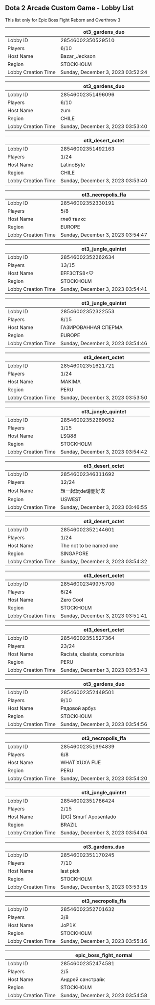 ## Dota 2 Arcade Custom Game - Lobby List

This list only for Epic Boss Fight Reborn and Overthrow 3

|  | ot3_gardens_duo |
| ------ | ------ |
| Lobby ID | 28546002350529510 |
| Players | 6/10 |
| Host Name | Bazar_Jeckson |
| Region | STOCKHOLM |
| Lobby Creation Time | Sunday, December 3, 2023 03:52:24 |


|  | ot3_gardens_duo |
| ------ | ------ |
| Lobby ID | 28546002351496096 |
| Players | 6/10 |
| Host Name | zum |
| Region | CHILE |
| Lobby Creation Time | Sunday, December 3, 2023 03:53:40 |


|  | ot3_desert_octet |
| ------ | ------ |
| Lobby ID | 28546002351492163 |
| Players | 1/24 |
| Host Name | LatinoByte |
| Region | CHILE |
| Lobby Creation Time | Sunday, December 3, 2023 03:53:40 |


|  | ot3_necropolis_ffa |
| ------ | ------ |
| Lobby ID | 28546002352330191 |
| Players | 5/8 |
| Host Name | глеб твикс |
| Region | EUROPE |
| Lobby Creation Time | Sunday, December 3, 2023 03:54:47 |


|  | ot3_jungle_quintet |
| ------ | ------ |
| Lobby ID | 28546002352262634 |
| Players | 13/15 |
| Host Name | EFF3CTS8<♡ |
| Region | STOCKHOLM |
| Lobby Creation Time | Sunday, December 3, 2023 03:54:41 |


|  | ot3_jungle_quintet |
| ------ | ------ |
| Lobby ID | 28546002352322553 |
| Players | 8/15 |
| Host Name | ГАЗИРОВАННАЯ СПЕРМА |
| Region | EUROPE |
| Lobby Creation Time | Sunday, December 3, 2023 03:54:46 |


|  | ot3_desert_octet |
| ------ | ------ |
| Lobby ID | 28546002351621721 |
| Players | 1/24 |
| Host Name | MAKIMA |
| Region | PERU |
| Lobby Creation Time | Sunday, December 3, 2023 03:53:50 |


|  | ot3_jungle_quintet |
| ------ | ------ |
| Lobby ID | 28546002352269052 |
| Players | 1/15 |
| Host Name | LSQ88 |
| Region | STOCKHOLM |
| Lobby Creation Time | Sunday, December 3, 2023 03:54:42 |


|  | ot3_desert_octet |
| ------ | ------ |
| Lobby ID | 28546002346311692 |
| Players | 12/24 |
| Host Name | 想一起玩de请删好友 |
| Region | USWEST |
| Lobby Creation Time | Sunday, December 3, 2023 03:46:55 |


|  | ot3_desert_octet |
| ------ | ------ |
| Lobby ID | 28546002352144601 |
| Players | 1/24 |
| Host Name | The not to be named one |
| Region | SINGAPORE |
| Lobby Creation Time | Sunday, December 3, 2023 03:54:32 |


|  | ot3_desert_octet |
| ------ | ------ |
| Lobby ID | 28546002349975700 |
| Players | 6/24 |
| Host Name | Zero Cool |
| Region | STOCKHOLM |
| Lobby Creation Time | Sunday, December 3, 2023 03:51:41 |


|  | ot3_desert_octet |
| ------ | ------ |
| Lobby ID | 28546002351527364 |
| Players | 23/24 |
| Host Name | Racista, clasista, comunista |
| Region | PERU |
| Lobby Creation Time | Sunday, December 3, 2023 03:53:43 |


|  | ot3_gardens_duo |
| ------ | ------ |
| Lobby ID | 28546002352449501 |
| Players | 9/10 |
| Host Name | Рядовой арбуз |
| Region | STOCKHOLM |
| Lobby Creation Time | Sunday, December 3, 2023 03:54:56 |


|  | ot3_necropolis_ffa |
| ------ | ------ |
| Lobby ID | 28546002351994839 |
| Players | 6/8 |
| Host Name | WHAT XUXA FUE |
| Region | PERU |
| Lobby Creation Time | Sunday, December 3, 2023 03:54:20 |


|  | ot3_jungle_quintet |
| ------ | ------ |
| Lobby ID | 28546002351786424 |
| Players | 2/15 |
| Host Name | [DG] Smurf Aposentado |
| Region | BRAZIL |
| Lobby Creation Time | Sunday, December 3, 2023 03:54:04 |


|  | ot3_gardens_duo |
| ------ | ------ |
| Lobby ID | 28546002351170245 |
| Players | 7/10 |
| Host Name | last pick |
| Region | STOCKHOLM |
| Lobby Creation Time | Sunday, December 3, 2023 03:53:15 |


|  | ot3_necropolis_ffa |
| ------ | ------ |
| Lobby ID | 28546002352701632 |
| Players | 3/8 |
| Host Name | JoP1K |
| Region | STOCKHOLM |
| Lobby Creation Time | Sunday, December 3, 2023 03:55:16 |


|  | epic_boss_fight_normal |
| ------ | ------ |
| Lobby ID | 28546002352474581 |
| Players | 2/5 |
| Host Name | Андрей санстрайк |
| Region | STOCKHOLM |
| Lobby Creation Time | Sunday, December 3, 2023 03:54:58 |


